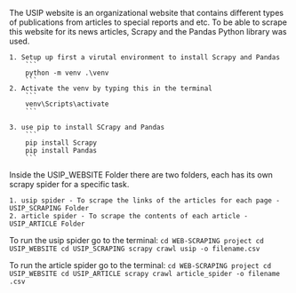 The USIP website is an organizational website that contains different types of publications from articles to special reports and etc.
To be able to scrape this website for its news articles, Scrapy and the Pandas  Python library was used.

    1. Setup up first a virutal environment to install Scrapy and Pandas
        ```
        python -m venv .\venv
        ```
    2. Activate the venv by typing this in the terminal
        ```
        venv\Scripts\activate
        ```

    3. use pip to install SCrapy and Pandas
        ```
        pip install Scrapy 
        pip install Pandas
        ```

Inside the USIP_WEBSITE Folder there are two folders, each has its own scrapy spider for a specific task.

    1. usip spider - To scrape the links of the articles for each page - USIP_SCRAPING Folder
    2. article spider - To scrape the contents of each article - USIP_ARTICLE Folder


To run the usip spider go to the terminal:
    ```
    cd WEB-SCRAPING project
    cd USIP_WEBSITE
    cd USIP_SCRAPING
    scrapy crawl usip -o filename.csv
    ```

To run the article spider go to the terminal:
    ```
    cd WEB-SCRAPING project
    cd USIP_WEBSITE
    cd USIP_ARTICLE
    scrapy crawl article_spider -o filename .csv
    ```

